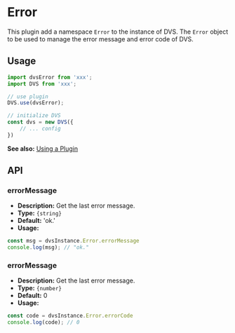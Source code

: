 # Error
This plugin add a namespace `Error` to the instance of DVS. The `Error` object to be used to manage the error message and error code of DVS.

## Usage
```js
import dvsError from 'xxx';
import DVS from 'xxx';

// use plugin
DVS.use(dvsError);

// initialize DVS
const dvs = new DVS({
    // ... config
})
```
**See also:** [Using a Plugin](./README.md#using-a-plugin)

## API
### errorMessage
- **Description:** Get the last error message.
- **Type:** `{string}`
- **Default:** 'ok.'
- **Usage:**
```js
const msg = dvsInstance.Error.errorMessage
console.log(msg); // "ok."
```

### errorMessage
- **Description:** Get the last error message.
- **Type:** `{number}`
- **Default:** 0
- **Usage:**
```js
const code = dvsInstance.Error.errorCode
console.log(code); // 0
```